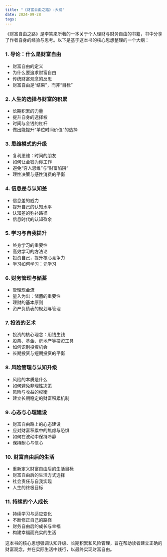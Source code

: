 ```yaml
---
title: "《财富自由之路》-大纲"
date: 2024-09-28
tags:
---
```


《财富自由之路》是李笑来所著的一本关于个人理财与财务自由的书籍，书中分享了作者自身的经验与思考。以下是基于这本书的核心思想整理的一个大纲：

### 1. **导论：什么是财富自由**
   - 财富自由的定义
   - 为什么要追求财富自由
   - 传统财富观念的反思
   - 财富自由是“结果”，而非“目标”

### 2. **人生的选择与财富的积累**
   - 长期积累的力量
   - 提升自身的选择权
   - 时间与金钱的杠杆
   - 做出能提升“单位时间价值”的选择

### 3. **思维模式的升级**
   - 复利思维：时间的朋友
   - 如何让金钱为你工作
   - 避免“穷人思维”与“财富陷阱”
   - 理性决策与感性消费的平衡

### 4. **信息差与认知差**
   - 信息差的威力
   - 提升自己的认知水平
   - 认知差的弥补路径
   - 信息时代的认知盈余

### 5. **学习与自我提升**
   - 终身学习的重要性
   - 高效学习的方法论
   - 投资自己，提升核心竞争力
   - 学习如何学习：元学习

### 6. **财务管理与储蓄**
   - 管理现金流
   - 量入为出：储蓄的重要性
   - 理财的基本原则
   - 资产负债表的规划与管理

### 7. **投资的艺术**
   - 投资的核心理念：用钱生钱
   - 股票、基金、房地产等投资工具
   - 如何识别投资机会
   - 长期投资与短期投资的平衡

### 8. **风险管理与认知升级**
   - 风险的本质是什么
   - 如何避免非理性决策
   - 风险与收益的权衡
   - 建立长期稳定的财富积累机制

### 9. **心态与心理建设**
   - 财富自由路上的心态建设
   - 应对财富积累中的焦虑与恐惧
   - 如何在波动中保持冷静
   - 保持耐心与信心

### 10. **财富自由后的生活**
   - 重新定义财富自由后的生活目标
   - 财富自由后的生活方式选择
   - 社会责任与自我实现
   - 人生的终极目标

### 11. **持续的个人成长**
   - 持续学习与适应变化
   - 不断修正自己的路径
   - 财务自由后的成长与幸福
   - 构建幸福而充实的生活

这本书的核心思想强调认知升级、长期积累和风险管理，旨在帮助读者建立正确的财富观念，并在实际生活中践行，以最终实现财富自由。